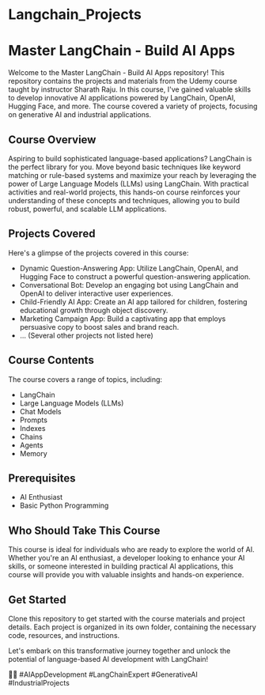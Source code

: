 # Langchain_Projects

# Master LangChain - Build AI Apps

Welcome to the Master LangChain - Build AI Apps repository! This repository contains the projects and materials from the Udemy course taught by instructor Sharath Raju. In this course, I've gained valuable skills to develop innovative AI applications powered by LangChain, OpenAI, Hugging Face, and more. The course covered a variety of projects, focusing on generative AI and industrial applications.

## Course Overview

Aspiring to build sophisticated language-based applications? LangChain is the perfect library for you. Move beyond basic techniques like keyword matching or rule-based systems and maximize your reach by leveraging the power of Large Language Models (LLMs) using LangChain. With practical activities and real-world projects, this hands-on course reinforces your understanding of these concepts and techniques, allowing you to build robust, powerful, and scalable LLM applications.

## Projects Covered

Here's a glimpse of the projects covered in this course:

- Dynamic Question-Answering App: Utilize LangChain, OpenAI, and Hugging Face to construct a powerful question-answering application.
- Conversational Bot: Develop an engaging bot using LangChain and OpenAI to deliver interactive user experiences.
- Child-Friendly AI App: Create an AI app tailored for children, fostering educational growth through object discovery.
- Marketing Campaign App: Build a captivating app that employs persuasive copy to boost sales and brand reach.
- ... (Several other projects not listed here)

## Course Contents

The course covers a range of topics, including:

- LangChain
- Large Language Models (LLMs)
- Chat Models
- Prompts
- Indexes
- Chains
- Agents
- Memory

## Prerequisites

- AI Enthusiast
- Basic Python Programming

## Who Should Take This Course

This course is ideal for individuals who are ready to explore the world of AI. Whether you're an AI enthusiast, a developer looking to enhance your AI skills, or someone interested in building practical AI applications, this course will provide you with valuable insights and hands-on experience.

## Get Started

Clone this repository to get started with the course materials and project details. Each project is organized in its own folder, containing the necessary code, resources, and instructions.

Let's embark on this transformative journey together and unlock the potential of language-based AI development with LangChain!

🚀🤖 #AIAppDevelopment #LangChainExpert #GenerativeAI #IndustrialProjects
